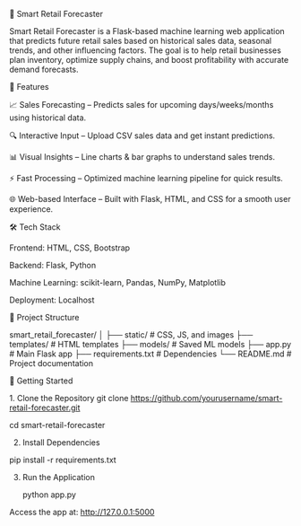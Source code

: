 🛒 Smart Retail Forecaster

Smart Retail Forecaster is a Flask-based machine learning web application that predicts future retail sales based on historical sales data, seasonal trends, and other influencing factors.
The goal is to help retail businesses plan inventory, optimize supply chains, and boost profitability with accurate demand forecasts.

📌 Features

📈 Sales Forecasting – Predicts sales for upcoming days/weeks/months using historical data.

🔍 Interactive Input – Upload CSV sales data and get instant predictions.

📊 Visual Insights – Line charts & bar graphs to understand sales trends.

⚡ Fast Processing – Optimized machine learning pipeline for quick results.

🌐 Web-based Interface – Built with Flask, HTML, and CSS for a smooth user experience.

🛠 Tech Stack

Frontend: HTML, CSS, Bootstrap

Backend: Flask, Python

Machine Learning: scikit-learn, Pandas, NumPy, Matplotlib

Deployment: Localhost

📂 Project Structure

smart_retail_forecaster/
│
├── static/               # CSS, JS, and images
├── templates/            # HTML templates
├── models/               # Saved ML models
├── app.py                 # Main Flask app
├── requirements.txt       # Dependencies
└── README.md              # Project documentation

🚀 Getting Started

1️. Clone the Repository
   git clone https://github.com/yourusername/smart-retail-forecaster.git
   
   cd smart-retail-forecaster

2. Install Dependencies

  pip install -r requirements.txt

3. Run the Application

   python app.py


Access the app at: http://127.0.0.1:5000
  
